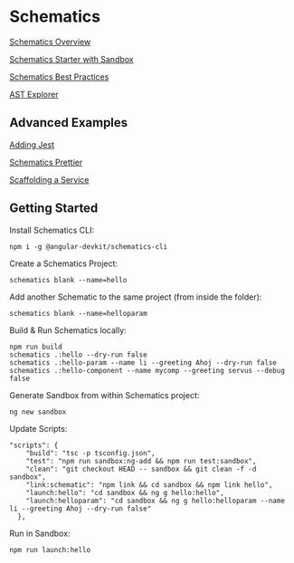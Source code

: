 # Schematics

[Schematics Overview](https://angular.io/guide/schematics)

[Schematics Starter with Sandbox](https://github.com/schuchard/schematic-starter)

[Schematics Best Practices](https://brenden.codes/posts/angular-schematics-best-practices/)

[AST Explorer](https://astexplorer.net/)

## Advanced Examples

[Adding Jest](https://github.com/briebug/jest-schematic)

[Schematics Prettier](https://github.com/schuchard/prettier-schematic)

[Scaffolding a Service](https://github.com/brandonroberts/ac2019-schematics)

## Getting Started

Install Schematics CLI:

```
npm i -g @angular-devkit/schematics-cli
```

Create a Schematics Project:

```
schematics blank --name=hello
```

Add another Schematic to the same project (from inside the folder):

```
schematics blank --name=helloparam
```

Build & Run Schematics locally:

```
npm run build
schematics .:hello --dry-run false
schematics .:hello-param --name li --greeting Ahoj --dry-run false
schematics .:hello-component --name mycomp --greeting servus --debug false
```

Generate Sandbox from within Schematics project:

```
ng new sandbox
```

Update Scripts:

```
"scripts": {
    "build": "tsc -p tsconfig.json",
    "test": "npm run sandbox:ng-add && npm run test:sandbox",
    "clean": "git checkout HEAD -- sandbox && git clean -f -d sandbox",
    "link:schematic": "npm link && cd sandbox && npm link hello",
    "launch:hello": "cd sandbox && ng g hello:hello",
    "launch:helloparam": "cd sandbox && ng g hello:helloparam --name li --greeting Ahoj --dry-run false"
  },
```

Run in Sandbox:

```
npm run launch:hello
```